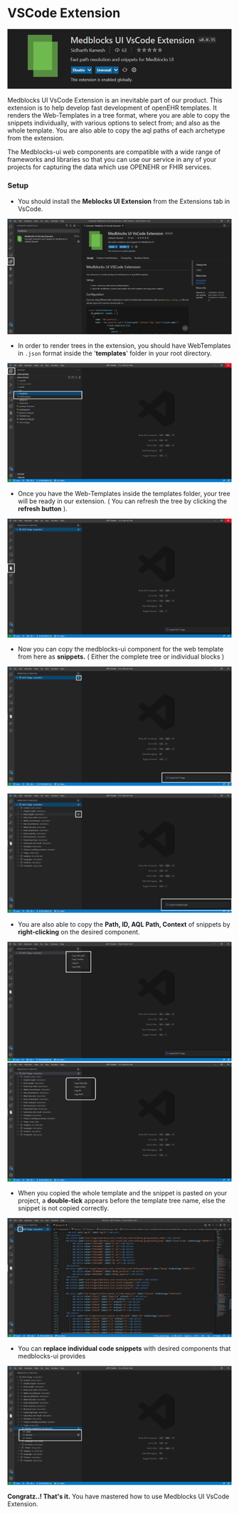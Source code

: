 # VSCode Extension

![Medblocks UI VsCode Extension](<../.gitbook/assets/Screenshot (126).png>)

Medblocks UI VsCode Extension is an inevitable part of our product. This extension is to help develop fast development of openEHR templates. It renders the Web-Templates in a tree format, where you are able to copy the snippets individually, with various options to select from; and also as the whole template. You are also able to copy the aql paths of each archetype from the extension.

The Medblocks-ui web components are compatible with a wide range of frameworks and libraries so that you can use our service in any of your projects for capturing the data which use OPENEHR or FHIR services.&#x20;

### Setup

* &#x20;You should install the **Meblocks UI Extension** from the Extensions tab in VsCode.

![Install Medblocks UI VsCode Extension from MarketPlace](<../.gitbook/assets/Vscode extension.png>)

* In order to render trees in the extension, you should have WebTemplates in `.json` format inside the '**templates**' folder in your root directory.

![.json file inside template folder](../.gitbook/assets/TemplateFolder.png)

* Once you have the Web-Templates inside the templates folder, your tree will be ready in our extension. ( You can refresh the tree by clicking the **refresh button** ).

![Rendered Web Template in Medblocks UI Extension](<../.gitbook/assets/Vscode Display.png>)

* Now you can copy the medblocks-ui component for the web template from here as **snippets.**    ( Either the complete tree or individual blocks )

![Copied the whole Template by clicking copy button](../.gitbook/assets/CopyTemplate.png)

![Copied the Height block inside Template by clicking the copy button](../.gitbook/assets/copyPartofTemplate.png)

* You are also able to copy the **Path, ID, AQL Path, Context** of snippets by **right-clicking** on the desired component.

![Right click on the Template-tree](../.gitbook/assets/AqlTemplate.png) ![Right click on any component](../.gitbook/assets/aqlPart.png)

&#x20;

* When you copied the whole template and the snippet is pasted on your project, a **double-tick** appears before the template tree name, else the snippet is not copied correctly.

![How the Snippet looks when pasted in the code.](<../.gitbook/assets/Medblocks-ui demo.png>)

* You can **replace individual code snippets** with desired components that medblocks-ui provides

![DV\_CODED TEXT has options for Buttons, Select and Search](../.gitbook/assets/DifferentComponents.png)



**Congratz..!  That's it.** You have mastered how to use Medblocks UI VsCode Extension.&#x20;



&#x20;
